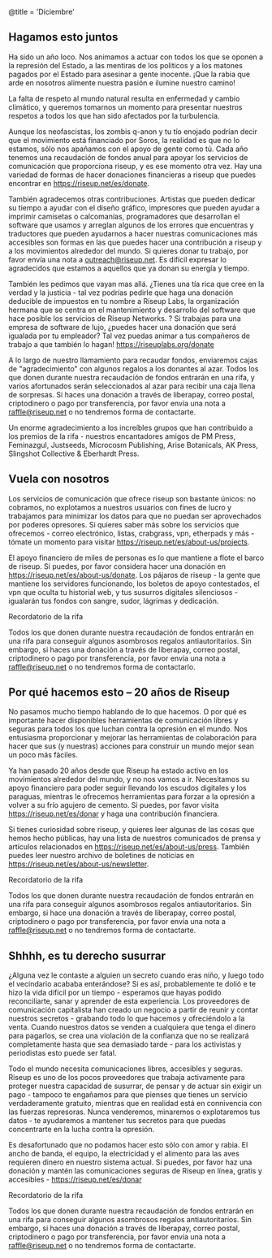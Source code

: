 @title = 'Diciembre'

Hagamos esto juntos
-------------------

Ha sido un año loco. Nos animamos a actuar con todos los que se oponen a la represión del Estado, a las mentiras de los políticos y a los matones pagados por el Estado para asesinar a gente inocente. ¡Que la rabia que arde en nosotros alimente nuestra pasión e ilumine nuestro camino!

La falta de respeto al mundo natural resulta en enfermedad y cambio climático, y queremos tomarnos un momento para presentar nuestros respetos a todos los que han sido afectados por la turbulencia.

Aunque los neofascistas, los zombis q-anon y tu tío enojado podrían decir que el movimiento está financiado por Soros, la realidad es que no lo estamos, sólo nos apañamos con el apoyo de gente como tú. Cada año tenemos una recaudación de fondos anual para apoyar los servicios de comunicación que proporciona riseup, y es ese momento otra vez. Hay una variedad de formas de hacer donaciones financieras a riseup que puedes encontrar en https://riseup.net/es/donate.

También agradecemos otras contribuciones. Artistas que pueden dedicar su tiempo a ayudar con el diseño gráfico, impresores que pueden ayudar a imprimir camisetas o calcomanías, programadores que desarrollan el software que usamos y arreglan algunos de los errores que encuentras y traductores que pueden ayudarnos a hacer nuestras comunicaciones más accesibles son formas en las que puedes hacer una contribución a riseup y a los movimientos alrededor del mundo. Si quieres donar tu trabajo, por favor envía una nota a outreach@riseup.net. Es difícil expresar lo agradecidos que estamos a aquellos que ya donan su energía y tiempo.

También les pedimos que vayan mas allá. ¿Tienes una tía rica que cree en la verdad y la justicia - tal vez podrías pedirle que haga una donación deducible de impuestos en tu nombre a Riseup Labs, la organización hermana que se centra en el mantenimiento y desarrollo del software que hace posible los servicios de Riseup Networks. ? Si trabajas para una empresa de software de lujo, ¿puedes hacer una donación que será igualada por tu empleador? Tal vez puedas animar a tus compañeros de trabajo a que también lo hagan! https://riseuplabs.org/donate

A lo largo de nuestro llamamiento para recaudar fondos, enviaremos cajas de "agradecimiento" con algunos regalos a los donantes al azar. Todos los que donen durante nuestra recaudación de fondos entrarán en una rifa, y varios afortunados serán seleccionados al azar para recibir una caja llena de sorpresas. Si haces una donación a través de liberapay, correo postal, criptodinero o pago por transferencia, por favor envía una nota a raffle@riseup.net o no tendremos forma de contactarte.

Un enorme agradecimiento a los increíbles grupos que han contribuido a los premios de la rifa - nuestros encantadores amigos de PM Press, Feminazgul, Justseeds, Microcosm Publishing, Arise Botanicals, AK Press, Slingshot Collective & Eberhardt Press.


Vuela con nosotros
------------------

Los servicios de comunicación que ofrece riseup son bastante únicos: no cobramos, no explotamos a nuestros usuarios con fines de lucro y trabajamos para minimizar los datos para que no puedan ser aprovechados por poderes opresores. Si quieres saber más sobre los servicios que ofrecemos - correo electrónico, listas, crabgrass, vpn, etherpads y más - tómate un momento para visitar https://riseup.net/es/about-us/projects.

El apoyo financiero de miles de personas es lo que mantiene a flote el barco de riseup. Si puedes, por favor considera hacer una donación en https://riseup.net/es/about-us/donate. Los pájaros de riseup - la gente que mantiene los servidores funcionando, los boletos de apoyo contestados, el vpn que oculta tu historial web, y tus susurros digitales silenciosos - igualarán tus fondos con sangre, sudor, lágrimas y dedicación.

Recordatorio de la rifa

Todos los que donen durante nuestra recaudación de fondos entrarán en una rifa para conseguir algunos asombrosos regalos antiautoritarios. Sin embargo, si haces una donación a través de liberapay, correo postal, criptodinero o pago por transferencia, por favor envía una nota a raffle@riseup.net o no tendremos forma de contactarlo.


Por qué hacemos esto – 20 años de Riseup
----------------------------------------

No pasamos mucho tiempo hablando de lo que hacemos. O por qué es importante hacer disponibles herramientas de comunicación libres y seguras para todos los que luchan contra la opresión en el mundo. Nos entusiasma proporcionar y mejorar las herramientas de colaboración para hacer que sus (y nuestras) acciones para construir un mundo mejor sean un poco más fáciles.

Ya han pasado 20 años desde que Riseup ha estado activo en los movimientos alrededor del mundo, y no nos vamos a ir. Necesitamos su apoyo financiero para poder seguir llevando los escudos digitales y los paraguas, mientras le ofrecemos herramientas para forzar a la opresión a volver a su frío agujero de cemento. Si puedes, por favor visita https://riseup.net/es/donar y haga una contribución financiera.

Si tienes curiosidad sobre riseup, y quieres leer algunas de las cosas que hemos hecho públicas, hay una lista de nuestros comunicados de prensa y artículos relacionados en https://riseup.net/es/about-us/press. También puedes leer nuestro archivo de boletines de noticias en https://riseup.net/es/about-us/newsletter.

Recordatorio de la rifa

Todos los que donen durante nuestra recaudación de fondos entrarán en una rifa para conseguir algunos asombrosos regalos antiautoritarios. Sin embargo, si hace una donación a través de liberapay, correo postal, criptodinero o pago por transferencia, por favor envía una nota a raffle@riseup.net o no tendremos forma de contactarte.


Shhhh, es tu derecho susurrar
-----------------------------

¿Alguna vez le contaste a alguien un secreto cuando eras niño, y luego todo el vecindario acababa enterándose? Si es así, probablemente te dolió e te hizo la vida difícil por un tiempo - esperamos que hayas podido reconciliarte, sanar y aprender de esta experiencia. Los proveedores de comunicación capitalista han creado un negocio a partir de reunir y contar nuestros secretos - grabando todo lo que hacemos y ofreciéndolo a la venta. Cuando nuestros datos se venden a cualquiera que tenga el dinero para pagarlos, se crea una violación de la confianza que no se realizará completamente hasta que sea demasiado tarde - para los activistas y periodistas esto puede ser fatal.

Todo el mundo necesita comunicaciones libres, accesibles y seguras. Riseup es uno de los pocos proveedores que trabaja activamente para proteger nuestra capacidad de susurrar, de pensar y de actuar sin exigir un pago - tampoco te engañamos para que pienses que tienes un servicio verdaderamente gratuito, mientras que en realidad está en connivencia con las fuerzas represoras. Nunca venderemos, minaremos o explotaremos tus datos - te ayudaremos a mantener tus secretos para que puedas concentrarte en la lucha contra la opresión.

Es desafortunado que no podamos hacer esto sólo con amor y rabia. El ancho de banda, el equipo, la electricidad y el alimento para las aves requieren dinero en nuestro sistema actual. Si puedes, por favor haz una donación y mantén las comunicaciones seguras de Riseup en línea, gratis y accesibles - https://riseup.net/es/donar

Recordatorio de la rifa

Todos los que donen durante nuestra recaudación de fondos entrarán en una rifa para conseguir algunos asombrosos regalos antiautoritarios. Sin embargo, si haces una donación a través de liberapay, correo postal, criptodinero o pago por transferencia, por favor envía una nota a raffle@riseup.net o no tendremos forma de contactarte.